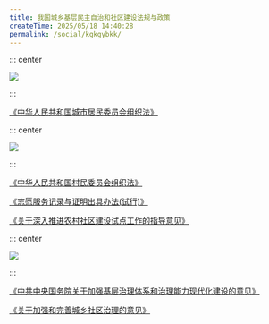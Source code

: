 ```yaml
---
title: 我国城乡基层民主自治和社区建设法规与政策
createTime: 2025/05/18 14:40:28
permalink: /social/kgkgybkk/
---
```

::: center

![](/number/4-1.png)

:::

[《中华人民共和国城市居民委员会组织法》](https://law.iglooblog.top/constitution/2.html)

::: center

![](/number/4-2.png)

:::

[《中华人民共和国村民委员会组织法》](https://law.iglooblog.top/constitution/3.html)

[《志愿服务记录与证明出具办法(试行)》](https://law.iglooblog.top/regulate/4.1.html)

[《关于深入推进农村社区建设试点工作的指导意见》](https://law.iglooblog.top/policy/4.1.html)

::: center

![](/number/4-4.png)

:::

[《中共中央国务院关于加强基层治理体系和治理能力现代化建设的意见》](https://law.iglooblog.top/policy/4.2.html)

[《关于加强和完善城乡社区治理的意见》](https://law.iglooblog.top/policy/4.3.html)

